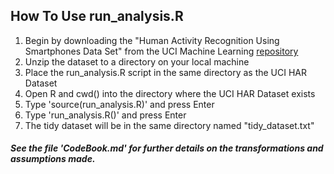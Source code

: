 ## How To Use run_analysis.R

1. Begin by downloading the "Human Activity Recognition Using Smartphones Data Set" from the
UCI Machine Learning [repository](http://archive.ics.uci.edu/ml/machine-learning-databases/00240/UCI%20HAR%20Dataset.zip)
1. Unzip the dataset to a directory on your local machine
1. Place the run_analysis.R script in the same directory as the UCI HAR Dataset
1. Open R and cwd() into the directory where the UCI HAR Dataset exists
1. Type 'source(run_analysis.R)' and press Enter
1. Type 'run_analysis.R()' and press Enter
1. The tidy dataset will be in the same directory named "tidy_dataset.txt"

##### See the file 'CodeBook.md' for further details on the transformations and assumptions made.
